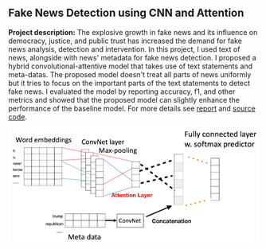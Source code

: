 ## Fake News Detection using CNN and Attention 

**Project description:** The explosive growth in fake news and its influence on democracy, justice, and public trust has increased the demand for fake news analysis, detection and intervention. In this project, I used text of news, alongside with news' metadata for fake news detection. I proposed a hybrid convolutional-attentive model that takes use of text statements and meta-datas. The proposed model doesn't treat all parts of news uniformly but it tries to focus on the important parts of the text statements to detect fake news. I evaluated the model by reporting accuracy, f1, and other metrics and showed that the proposed model can slightly enhance the performance of the baseline model.
For more details see [report](/pdf/FakeNews.pdf) and [source code](https://github.com/fjavadi/FakeNewsDetection).

<img src="images/fakenews.png?raw=true" >
